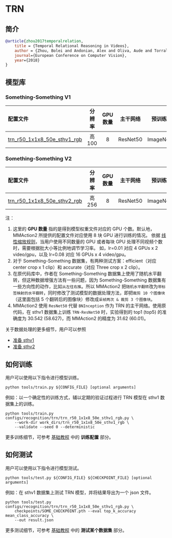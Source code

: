 # TRN

## 简介

<!-- [ALGORITHM] -->

```BibTeX
@article{zhou2017temporalrelation,
    title = {Temporal Relational Reasoning in Videos},
    author = {Zhou, Bolei and Andonian, Alex and Oliva, Aude and Torralba, Antonio},
    journal={European Conference on Computer Vision},
    year={2018}
}
```

## 模型库

### Something-Something V1

| 配置文件                                                                               | 分辨率 | GPU 数量 | 主干网络 |  预训练  | top1 准确率 (efficient/accurate) | top5 准确率 (efficient/accurate) | GPU 显存占用 (M) |                                                                     ckpt                                                                      |                                                      log                                                       |                                                         json                                                         |
| :------------------------------------------------------------------------------------- | :----: | :------: | :------: | :------: | :------------------------------: | :------------------------------: | :--------------: | :-------------------------------------------------------------------------------------------------------------------------------------------: | :------------------------------------------------------------------------------------------------------------: | :------------------------------------------------------------------------------------------------------------------: |
| [trn_r50_1x1x8_50e_sthv1_rgb](/configs/recognition/trn/trn_r50_1x1x8_50e_sthv1_rgb.py) | 高 100 |    8     | ResNet50 | ImageNet |          31.62 / 33.88           |          60.01 / 62.12           |      11010       | [ckpt](https://download.openmmlab.com/mmaction/recognition/trn/trn_r50_1x1x8_50e_sthv1_rgb/trn_r50_1x1x8_50e_sthv1_rgb_20210401-163704a8.pth) | [log](https://download.openmmlab.com/mmaction/recognition/trn/trn_r50_1x1x8_50e_sthv1_rgb/20210326_103948.log) | [json](https://download.openmmlab.com/mmaction/recognition/trn/trn_r50_1x1x8_50e_sthv1_rgb/20210326_103948.log.json) |

### Something-Something V2

| 配置文件                                                                               | 分辨率 | GPU 数量 | 主干网络 |  预训练  | top1 准确率 (efficient/accurate) | top5 准确率 (efficient/accurate) | GPU 显存占用 (M) |                                                                     ckpt                                                                      |                                                      log                                                       |                                                         json                                                         |
| :------------------------------------------------------------------------------------- | :----: | :------: | :------: | :------: | :------------------------------: | :------------------------------: | :--------------: | :-------------------------------------------------------------------------------------------------------------------------------------------: | :------------------------------------------------------------------------------------------------------------: | :------------------------------------------------------------------------------------------------------------------: |
| [trn_r50_1x1x8_50e_sthv2_rgb](/configs/recognition/trn/trn_r50_1x1x8_50e_sthv2_rgb.py) | 高 256 |    8     | ResNet50 | ImageNet |          48.39 / 51.28           |          76.58 / 78.65           |      11010       | [ckpt](https://download.openmmlab.com/mmaction/recognition/trn/trn_r50_1x1x8_50e_sthv2_rgb/trn_r50_1x1x8_50e_sthv2_rgb_20210816-7abbc4c1.pth) | [log](https://download.openmmlab.com/mmaction/recognition/trn/trn_r50_1x1x8_50e_sthv2_rgb/20210816_221356.log) | [json](https://download.openmmlab.com/mmaction/recognition/trn/trn_r50_1x1x8_50e_sthv2_rgb/20210816_221356.log.json) |

注：

1. 这里的 **GPU 数量** 指的是得到模型权重文件对应的 GPU 个数。默认地，MMAction2 所提供的配置文件对应使用 8 块 GPU 进行训练的情况。
   依据 [线性缩放规则](https://arxiv.org/abs/1706.02677)，当用户使用不同数量的 GPU 或者每块 GPU 处理不同视频个数时，需要根据批大小等比例地调节学习率。
   如，lr=0.01 对应 4 GPUs x 2 video/gpu，以及 lr=0.08 对应 16 GPUs x 4 video/gpu。
2. 对于 Something-Something 数据集，有两种测试方案：efficient（对应 center crop x 1 clip）和 accurate（对应 Three crop x 2 clip）。
3. 在原代码库中，作者在 Something-Something 数据集上使用了随机水平翻转，但这种数据增强方法有一些问题，因为 Something-Something 数据集有一些方向性的动作，比如`从左往右推`。所以 MMAction2 把`随机水平翻转`改为`带标签映射的水平翻转`，同时修改了测试模型的数据处理方法，即把`裁剪 10 个图像块`（这里面包括 5 个翻转后的图像块）修改成`采帧两次 & 裁剪 3 个图像块`。
4. MMAction2 使用 `ResNet50` 代替 `BNInception` 作为 TRN 的主干网络。使用原代码，在 sthv1 数据集上训练 `TRN-ResNet50` 时，实验得到的 top1 (top5) 的准确度为 30.542 (58.627)，而 MMAction2 的精度为 31.62 (60.01)。

关于数据处理的更多细节，用户可以参照

- [准备 sthv1](/tools/data/sthv1/README_zh-CN.md)
- [准备 sthv2](/tools/data/sthv2/README_zh-CN.md)

## 如何训练

用户可以使用以下指令进行模型训练。

```shell
python tools/train.py ${CONFIG_FILE} [optional arguments]
```

例如：以一个确定性的训练方式，辅以定期的验证过程进行 TRN 模型在 sthv1 数据集上的训练。

```shell
python tools/train.py configs/recognition/trn/trn_r50_1x1x8_50e_sthv1_rgb.py \
    --work-dir work_dirs/trn_r50_1x1x8_50e_sthv1_rgb \
    --validate --seed 0 --deterministic
```

更多训练细节，可参考 [基础教程](/docs/zh_cn/getting_started.md#训练配置) 中的 **训练配置** 部分。

## 如何测试

用户可以使用以下指令进行模型测试。

```shell
python tools/test.py ${CONFIG_FILE} ${CHECKPOINT_FILE} [optional arguments]
```

例如：在 sthv1 数据集上测试 TRN 模型，并将结果导出为一个 json 文件。

```shell
python tools/test.py configs/recognition/trn/trn_r50_1x1x8_50e_sthv1_rgb.py \
    checkpoints/SOME_CHECKPOINT.pth --eval top_k_accuracy mean_class_accuracy \
    --out result.json
```

更多测试细节，可参考 [基础教程](/docs/zh_cn/getting_started.md#测试某个数据集) 中的 **测试某个数据集** 部分。
